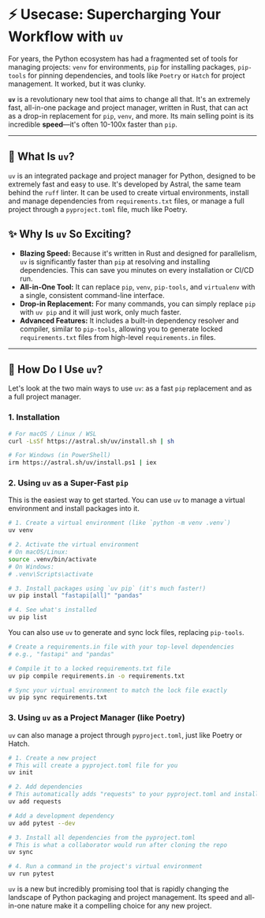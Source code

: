 # ⚡️ Usecase: Supercharging Your Workflow with `uv`

For years, the Python ecosystem has had a fragmented set of tools for managing projects: `venv` for environments, `pip` for installing packages, `pip-tools` for pinning dependencies, and tools like `Poetry` or `Hatch` for project management. It worked, but it was clunky.

**`uv`** is a revolutionary new tool that aims to change all that. It's an extremely fast, all-in-one package and project manager, written in Rust, that can act as a drop-in replacement for `pip`, `venv`, and more. Its main selling point is its incredible **speed**—it's often 10-100x faster than `pip`.

---

## 🤔 What Is `uv`?

`uv` is an integrated package and project manager for Python, designed to be extremely fast and easy to use. It's developed by Astral, the same team behind the `ruff` linter. It can be used to create virtual environments, install and manage dependencies from `requirements.txt` files, or manage a full project through a `pyproject.toml` file, much like Poetry.

## ✨ Why Is `uv` So Exciting?

*   **Blazing Speed:** Because it's written in Rust and designed for parallelism, `uv` is significantly faster than `pip` at resolving and installing dependencies. This can save you minutes on every installation or CI/CD run.
*   **All-in-One Tool:** It can replace `pip`, `venv`, `pip-tools`, and `virtualenv` with a single, consistent command-line interface.
*   **Drop-in Replacement:** For many commands, you can simply replace `pip` with `uv pip` and it will just work, only much faster.
*   **Advanced Features:** It includes a built-in dependency resolver and compiler, similar to `pip-tools`, allowing you to generate locked `requirements.txt` files from high-level `requirements.in` files.

---

## 🚀 How Do I Use `uv`?

Let's look at the two main ways to use `uv`: as a fast `pip` replacement and as a full project manager.

### 1. Installation

```bash
# For macOS / Linux / WSL
curl -LsSf https://astral.sh/uv/install.sh | sh

# For Windows (in PowerShell)
irm https://astral.sh/uv/install.ps1 | iex
```

### 2. Using `uv` as a Super-Fast `pip`

This is the easiest way to get started. You can use `uv` to manage a virtual environment and install packages into it.

```bash
# 1. Create a virtual environment (like `python -m venv .venv`)
uv venv

# 2. Activate the virtual environment
# On macOS/Linux:
source .venv/bin/activate
# On Windows:
# .venv\Scripts\activate

# 3. Install packages using `uv pip` (it's much faster!)
uv pip install "fastapi[all]" "pandas"

# 4. See what's installed
uv pip list
```

You can also use `uv` to generate and sync lock files, replacing `pip-tools`.
```bash
# Create a requirements.in file with your top-level dependencies
# e.g., "fastapi" and "pandas"

# Compile it to a locked requirements.txt file
uv pip compile requirements.in -o requirements.txt

# Sync your virtual environment to match the lock file exactly
uv pip sync requirements.txt
```

### 3. Using `uv` as a Project Manager (like Poetry)

`uv` can also manage a project through `pyproject.toml`, just like Poetry or Hatch.

```bash
# 1. Create a new project
# This will create a pyproject.toml file for you
uv init

# 2. Add dependencies
# This automatically adds "requests" to your pyproject.toml and installs it
uv add requests

# Add a development dependency
uv add pytest --dev

# 3. Install all dependencies from the pyproject.toml
# This is what a collaborator would run after cloning the repo
uv sync

# 4. Run a command in the project's virtual environment
uv run pytest
```
`uv` is a new but incredibly promising tool that is rapidly changing the landscape of Python packaging and project management. Its speed and all-in-one nature make it a compelling choice for any new project.
